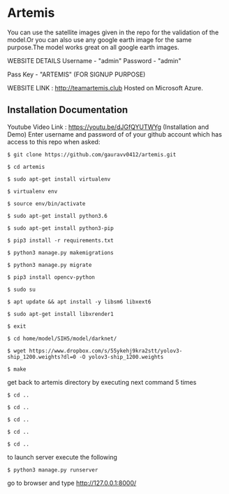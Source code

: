 # Artemis

You can use the satellite images given in the repo for the validation of the model.Or you can also use any google earth image for the same purpose.The model works great on all google earth images.

WEBSITE DETAILS
Username - "admin"
Password - "admin"

Pass Key - "ARTEMIS" (FOR SIGNUP PURPOSE)

WEBSITE LINK : http://teamartemis.club
Hosted on Microsoft Azure.

## Installation Documentation
Youtube Video Link : https://youtu.be/dJGfQYUTWYg (Installation and Demo)
Enter username and password of of your github account which has access to this repo when asked:

	$ git clone https://github.com/gauravv0412/artemis.git

	$ cd artemis

	$ sudo apt-get install virtualenv

	$ virtualenv env

	$ source env/bin/activate

	$ sudo apt-get install python3.6

	$ sudo apt-get install python3-pip

	$ pip3 install -r requirements.txt

	$ python3 manage.py makemigrations

	$ python3 manage.py migrate

	$ pip3 install opencv-python

	$ sudo su

	$ apt update && apt install -y libsm6 libxext6

	$ sudo apt-get install libxrender1

	$ exit

	$ cd home/model/SIH5/model/darknet/

	$ wget https://www.dropbox.com/s/55ykehj9kra2stt/yolov3-ship_1200.weights?dl=0 -O yolov3-ship_1200.weights

	$ make

get back to artemis directory by executing next command 5 times

	$ cd ..

	$ cd ..

	$ cd ..

	$ cd ..

	$ cd ..

to launch server execute the following

	$ python3 manage.py runserver

go to browser and type http://127.0.0.1:8000/
